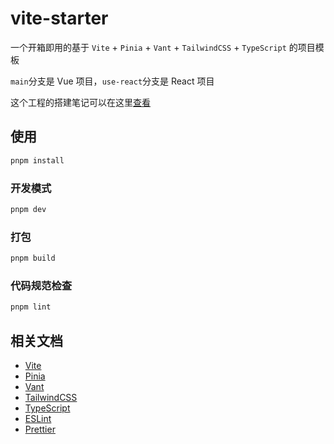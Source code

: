 # vite-starter

一个开箱即用的基于 `Vite` + `Pinia` + `Vant` + `TailwindCSS` + `TypeScript` 的项目模板

`main`分支是 Vue 项目，`use-react`分支是 React 项目

这个工程的搭建笔记可以在这里[查看](https://welives.github.io/blog/front-end/engineering/vite.html)

## 使用

```sh
pnpm install
```

### 开发模式

```sh
pnpm dev
```

### 打包

```sh
pnpm build
```

### 代码规范检查

```sh
pnpm lint
```

## 相关文档

- [Vite](https://cn.vitejs.dev/)
- [Pinia](https://pinia.vuejs.org/zh/)
- [Vant](https://vant-ui.github.io/vant/#/zh-CN)
- [TailwindCSS](https://tailwind.nodejs.cn/)
- [TypeScript](https://www.tslang.cn/)
- [ESLint](https://eslint.nodejs.cn/)
- [Prettier](https://prettier.nodejs.cn/)
